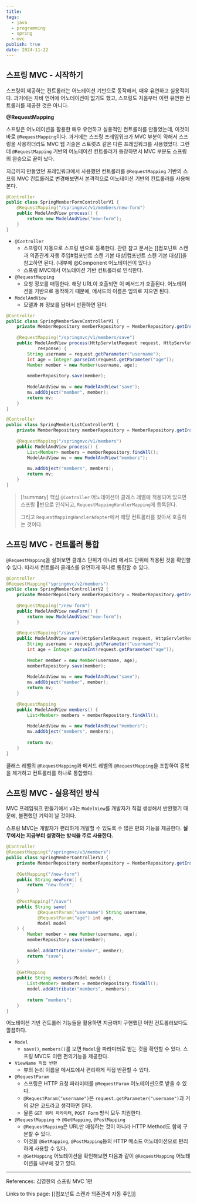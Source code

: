 ```yaml
---
title: 
tags:
  - java
  - programming
  - spring
  - mvc
publish: true
date: 2024-11-22
---
```

## 스프링 MVC - 시작하기
스프링이 제공하는 컨트롤러는 어노테이션 기반으로 동작해서, 매우 유연하고 실용적이다. 과거에는 자바 언어에 어노테이션이 없기도 했고, 스프링도 처음부터 이런 유연한 컨트롤러를 제공한 것은 아니다.

**@RequestMapping**

스프링은 어노테이션을 활용한 매우 유연하고 실용적인 컨트롤러를 만들었는데, 이것이 바로 `@RequestMapping`이다. 과거에는 스프링 프레임워크가 MVC 부분이 약해서 스프링을 사용하더라도 MVC 웹 기술은 스트럿츠 같은 다른 프레임워크를 사용했었다. 그런데 `@RequestMapping` 기반의 어노테이션 컨트롤러가 등장하면서 MVC 부분도 스프링의 완승으로 끝이 났다.

지금까지 만들었던 프레임워크에서 사용했던 컨트롤러를 `@RequestMapping` 기반의 스프링 MVC 컨트롤러로 변경해보면서 본격적으로 어노테이션 기반의 컨트롤러를 사용해본다.

```java title="SpringMemberFormControllerV1.java"
@Controller  
public class SpringMemberFormControllerV1 {  
    @RequestMapping("/springmvc/v1/members/new-form")  
    public ModelAndView process() {  
        return new ModelAndView("new-form");  
    }  
}
```

- `@Controller`
	- 스프링이 자동으로 스프링 빈으로 등록한다. 관련 참고 문서는 [[컴포넌트 스캔과 의존관계 자동 주입#컴포넌트 스캔 기본 대상|컴포넌트 스캔 기본 대상]]을 참고하면 된다. (내부에 @Component 어노테이션이 있다.)
	- 스프링 MVC에서 어노테이션 기반 컨트롤러로 인식한다.
- `@RequestMapping`
	- 요청 정보를 매핑한다. 해당 URL이 호출되면 이 메서드가 호출된다. 어노테이션을 기반으로 동작하기 때문에, 메서드의 이름은 임의로 지으면 된다.
- `ModelAndView`
	- 모델과 뷰 정보를 담아서 반환하면 된다.


```java title="SpringMemberSaveControllerV1.java"
@Controller  
public class SpringMemberSaveControllerV1 {  
    private MemberRepository memberRepository = MemberRepository.getInstance();  
  
    @RequestMapping("/springmvc/v1/members/save")  
    public ModelAndView process(HttpServletRequest request, HttpServletResponse  
            response) {  
        String username = request.getParameter("username");  
        int age = Integer.parseInt(request.getParameter("age"));  
        Member member = new Member(username, age);  
  
        memberRepository.save(member);  
  
        ModelAndView mv = new ModelAndView("save");  
        mv.addObject("member", member);  
        return mv;  
    }  
}
```


```java title="SpringMemberListControllerV1.java"
@Controller  
public class SpringMemberListControllerV1 {  
    private MemberRepository memberRepository = MemberRepository.getInstance();  
  
    @RequestMapping("/springmvc/v1/members")  
    public ModelAndView process() {  
        List<Member> members = memberRepository.findAll();  
        ModelAndView mv = new ModelAndView("members");  
  
        mv.addObject("members", members);  
        return mv;  
    }  
}
```

> [!summary] 핵심
> `@Controller` 어노테이션이 클래스 레벨에 적용되어 있으면 스프링 빈으로 인식되고, `RequestMappingHandlerMapping`에 등록된다.
> 
> 그리고 `RequestMappingHandlerAdapter`에서 해당 컨트롤러를 찾아서 호출하는 것이다.

## 스프링 MVC - 컨트롤러 통합
`@RequestMapping`을 살펴보면 클래스 단위가 아니라 메서드 단위에 적용된 것을 확인할 수 있다. 따라서 컨트롤러 클래스를 유연하게 하나로 통합할 수 있다.

```java
@Controller
@RequestMapping("springmvc/v2/members")  
public class SpringMemberControllerV2 {  
    private MemberRepository memberRepository = MemberRepository.getInstance();  
  
    @RequestMapping("/new-form")  
    public ModelAndView newForm() {  
        return new ModelAndView("new-form");  
    }  
  
    @RequestMapping("/save")  
    public ModelAndView save(HttpServletRequest request, HttpServletResponse response) {  
        String username = request.getParameter("username");  
        int age = Integer.parseInt(request.getParameter("age"));  
  
        Member member = new Member(username, age);  
        memberRepository.save(member);  
  
        ModelAndView mv = new ModelAndView("save");  
        mv.addObject("member", member);  
        return mv;  
    }  
  
    @RequestMapping  
    public ModelAndView members() {  
        List<Member> members = memberRepository.findAll();  
  
        ModelAndView mv = new ModelAndView("members");  
        mv.addObject("members", members);  
  
        return mv;  
    }  
}
```

클래스 레벨의 `@RequestMapping`과 메서드 레벨의 `@RequestMapping`을 조합하여 중복을 제거하고 컨트롤러를 하나로 통합했다.

## 스프링 MVC - 실용적인 방식
MVC 프레임워크 만들기에서 v3는 `ModelView`를 개발자가 직접 생성해서 반환했기 때문에, 불편했던 기억이 날 것이다.

스프링 MVC는 개발자가 편리하게 개발할 수 있도록 수 많은 편의 기능을 제공한다. **실무에서는 지금부터 설명하는 방식을 주로 사용한다.**

```java
@Controller  
@RequestMapping("/springmvc/v3/members")  
public class SpringMemberControllerV3 {  
    private MemberRepository memberRepository = MemberRepository.getInstance();  
  
    @GetMapping("/new-form")  
    public String newForm() {  
        return "new-form";  
    }  
  
    @PostMapping("/save")  
    public String save(  
            @RequestParam("username") String username,  
            @RequestParam("age") int age,  
            Model model  
    ) {  
        Member member = new Member(username, age);  
        memberRepository.save(member);  
  
        model.addAttribute("member", member);  
        return "save";  
    }  
  
    @GetMapping  
    public String members(Model model) {  
        List<Member> members = memberRepository.findAll();  
        model.addAttribute("members", members);  
  
        return "members";  
    }  
}
```

어노테이션 기반 컨트롤러 기능들을 활용하면 지금까지 구현했던 어떤 컨트롤러보다도 깔끔하다.

- `Model`
	- `save()`, `members()`를 보면 `Model`을 파라미터로 받는 것을 확인할 수 있다. 스프링 MVC도 이런 편의기능을 제공한다.
- `ViewName 직접 반환`
	- 뷰의 논리 이름을 메서드에서 편리하게 직접 반환할 수 있다.
- `@RequestParam`
	- 스프링은 HTTP 요청 파라미터를 `@RequestParam` 어노테이션으로 받을 수 있다.
	- `@RequestParam("username")`은 `request.getParameter("username")`과 거의 같은 코드라고 생각하면 된다.
	- 물론 `GET 쿼리 파라미터`, `POST Form` 방식 모두 지원한다.
- `@RequestMapping` -> `@GetMapping`, `@PostMapping`
	- `@RequestMapping`은 URL만 매칭하는 것이 아니라 HTTP Method도 함께 구분할 수 있다.
	- 이것을 `@GetMapping`, `@PostMapping`등의 HTTP 메소드 어노테이션으로 편리하게 사용할 수 있다.
	- `@GetMapping` 어노테이션을 확인해보면 다음과 같이 `@RequestMapping` 어노테이션을 내부에 갖고 있다.

---
References: 김영한의 스프링 MVC 1편

Links to this page: [[컴포넌트 스캔과 의존관계 자동 주입]]